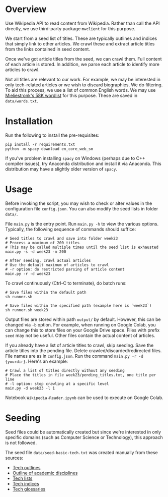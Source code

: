 # Overview
Use Wikipedia API to read content from Wikipedia. Rather than call the API directly, we use third-party package `mwclient` for this purpose.

We start from a seed list of titles. These are typically outlines and indices that simply link to other articles. We crawl these and extract article titles from the links contained in seed content.

Once we've got article titles from the seed, we can crawl them. Full content of each article is stored. In addition, we parse each article to identify more articles to crawl.

Not all titles are relevant to our work. For example, we may be interested in only tech-related articles or we wish to discard biographies. We do filtering. To aid this process, we use a list of common English words. We may use [Mieliestronk's 58K wordlist](http://www.mieliestronk.com/wordlist.html) for this purpose. These are saved in `data/words.txt`.


# Installation
Run the following to install the pre-requisites:
```
pip install -r requirements.txt
python -m spacy download en_core_web_sm
```

If you've problem installing `spacy` on Windows (perhaps due to C++ compiler issues), try Anaconda distribution and install it via Anaconda. This distribution may have a slightly older version of `spacy`.


# Usage
Before invoking the script, you may wish to check or alter values in the configuration file `config.json`. You can also modify the seed lists in folder `data/`.

File `main.py` is the entry point. Run `main.py -h` to view the various options. Typically, the following sequence of commands should suffice:
```
# Seed titles to crawl and save into folder week23
# Process a maximum of 200 titles
# This may be called multiple times until the seed list is exhausted
main.py -s -d week23 -m 200

# After seeding, crawl actual articles
# Use the default maximum of articles to crawl
# -r option: do restricted parsing of article content
main.py -r -d week23
```

To crawl continuously (Ctrl-C to terminate), do batch runs:
```
# Save files within the default path
sh runner.sh

# Save files within the specified path (example here is `week23`)
sh runner.sh week23
```

Output files are stored within path `output/` by default. However, this can be changed via `-b` option. For example, when running on Google Colab, you can change this to store files on your Google Drive space. Files with prefix `seed` may not be useful. Other files contain the actual content of articles.

If you already have a list of article titles to crawl, skip seeding. Save the article titles into the pending file. Delete crawled/discarded/redirected files. File names are as in `config.json`. Run the command `main.py -r -d {yourdir}`. Here's an example:
```
# Crawl a list of titles directly without any seeding
# Place the titles in file week23/pending_titles.txt, one title per line
# -l option: stop crawling at a specific level
main.py -d week23 -l 1
```

Notebook `Wikipedia-Reader.ipynb` can be used to execute on Google Colab.


# Seeding

Seed files could be automatically created but since we're interested in only specific domains (such as Computer Science or Technology), this approach is not followed.

The seed file `data/seed-basic-tech.txt` was created manually from these sources:
* [Tech outlines](https://en.wikipedia.org/wiki/Wikipedia:Contents/Outlines#Technology_and_applied_sciences)
* [Outline of academic disciplines](https://en.wikipedia.org/wiki/Outline_of_academic_disciplines#Computer_Science)
* [Tech lists](https://en.wikipedia.org/wiki/Wikipedia:Contents/Lists#Technology_and_applied_sciences)
* [Tech indices](https://en.wikipedia.org/wiki/Wikipedia:Contents/Indices#Technology_and_applied_sciences)
* [Tech glossaries](https://en.wikipedia.org/wiki/Wikipedia:Contents/Technology_and_applied_sciences#Glossaries)
